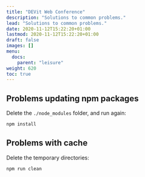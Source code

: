 ```yaml
---
title: "DEVit Web Conference"
description: "Solutions to common problems."
lead: "Solutions to common problems."
date: 2020-11-12T15:22:20+01:00
lastmod: 2020-11-12T15:22:20+01:00
draft: false
images: []
menu:
  docs:
    parent: "leisure"
weight: 620
toc: true
---
```


## Problems updating npm packages

Delete the `./node_modules` folder, and run again:

```bash
npm install
```

## Problems with cache

Delete the temporary directories:

```bash
npm run clean
```
